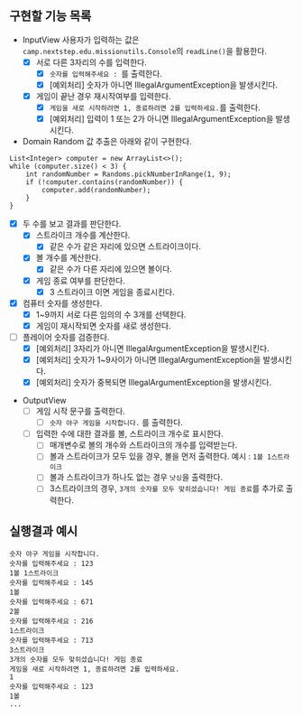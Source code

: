 ## 구현할 기능 목록

- InputView
  사용자가 입력하는 값은 `camp.nextstep.edu.missionutils.Console`의 `readLine()`을 활용한다.
  - [x] 서로 다른 3자리의 수를 입력한다.
    - [x] `숫자를 입력해주세요 : `를 출력한다.
    - [x] [예외처리] 숫자가 아니면 IllegalArgumentException을 발생시킨다.
  - [x] 게임이 끝난 경우 재시작여부를 입력한다.
    - [x] `게임을 새로 시작하려면 1, 종료하려면 2를 입력하세요.`를 출력한다.
    - [x] [예외처리] 입력이 1 또는 2가 아니면 IllegalArgumentException을 발생시킨다.
- Domain
Random 값 추출은 아래와 같이 구현한다.
```
List<Integer> computer = new ArrayList<>();
while (computer.size() < 3) {
    int randomNumber = Randoms.pickNumberInRange(1, 9);
    if (!computer.contains(randomNumber)) {
        computer.add(randomNumber);
    }
}
```
  - [x] 두 수를 보고 결과를 판단한다.
    - [x] 스트라이크 개수를 계산한다.
      - [x] 같은 수가 같은 자리에 있으면 스트라이크이다.
    - [x] 볼 개수를 계산한다.
      - [x] 같은 수가 다른 자리에 있으면 볼이다.
    - [x] 게임 종료 여부를 판단한다.
      - [x] 3 스트라이크 이면 게임을 종료시킨다.
  - [x] 컴퓨터 숫자를 생성한다.
    - [x] 1~9까지 서로 다른 임의의 수 3개를 선택한다.
    - [x] 게임이 재시작되면 숫자를 새로 생성한다.
  - [ ] 플레이어 숫자를 검증한다.
    - [x] [예외처리] 3자리가 아니면 IllegalArgumentException을 발생시킨다.
    - [x] [예외처리] 숫자가 1~9사이가 아니면 IllegalArgumentException을 발생시킨다.
    - [x] [예외처리] 숫자가 중복되면 IllegalArgumentException을 발생시킨다.
- OutputView
  - [ ] 게임 시작 문구를 출력한다.
    - [ ] `숫자 야구 게임을 시작합니다.` 를 출력한다.
  - [ ] 입력한 수에 대한 결과를 볼, 스트라이크 개수로 표시한다.
    - [ ] 매개변수로 볼의 개수와 스트라이크의 개수를 입력받는다.
    - [ ] 볼과 스트라이크가 모두 있을 경우, 볼을 먼저 출력한다. 예시 : `1볼 1스트라이크`
    - [ ] 볼과 스트라이크가 하나도 없는 경우 `낫싱`을 출력한다.
    - [ ] 3스트라이크의 경우, `3개의 숫자를 모두 맞히셨습니다! 게임 종료`를 추가로 출력한다.

## 실행결과 예시 
```
숫자 야구 게임을 시작합니다.
숫자를 입력해주세요 : 123
1볼 1스트라이크
숫자를 입력해주세요 : 145
1볼
숫자를 입력해주세요 : 671
2볼
숫자를 입력해주세요 : 216
1스트라이크
숫자를 입력해주세요 : 713
3스트라이크
3개의 숫자를 모두 맞히셨습니다! 게임 종료
게임을 새로 시작하려면 1, 종료하려면 2를 입력하세요.
1
숫자를 입력해주세요 : 123
1볼
...
```
